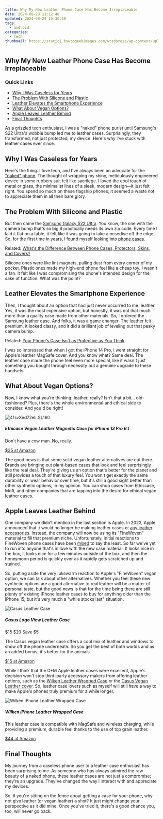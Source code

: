 ```yaml
---
title: Why My New Leather Phone Case Has Become Irreplaceable
date: 2024-08-28 11:12:48
updated: 2024-08-29 10:30:59
tags:
  - android
categories:
  - tech
thumbnail: https://static1.howtogeekimages.com/wordpress/wp-content/uploads/2023/05/Leather-Case-Hero.jpg
---
```


## Why My New Leather Phone Case Has Become Irreplaceable

### Quick Links

* [Why I Was Caseless for Years](https://remote-screen-capture.techidaily.com/2024-approved-unveiling-zdsofts-video-magic/)
* [The Problem With Silicone and Plastic](https://android-unlock.techidaily.com/in-2024-still-using-pattern-locks-with-samsung-galaxy-xcover-6-pro-tactical-edition-tips-tricks-and-helpful-advice-by-drfone-android/)
* [Leather Elevates the Smartphone Experience](https://extra-resources.techidaily.com/visual-virtuosity-unleashed-professional-tips-to-elevate-your-photos/)
* [What About Vegan Options?](https://visual-screen-recording.techidaily.com/top-picks-review-best-4k-capture-gadgets-and-apps-for-2024/)
* [Apple Leaves Leather Behind](https://extra-resources.techidaily.com/updated-beat-the-best-substitutes-for-samsungs-vr-camera-gear-360/)
* [Final Thoughts](https://extra-skills.techidaily.com/updated-skip-the-struggle-tips-on-avoiding-online-edgenuity-lessons/)

 As a grizzled tech enthusiast, I was a "naked" phone purist until Samsung's S22 Ultra's wobble bump led me to leather cases. Surprisingly, they transformed, not just protected, my device. Here's why I've stuck with leather cases ever since.

##  Why I Was Caseless for Years

 Here's the thing. I love tech, and I've always been an advocate for the ["naked" phone](https://fox-glue.techidaily.com/unleashing-the-full-potential-of-game-characters-with-voice-alteration-strategies-free/). The thought of wrapping my shiny, meticulously engineered device in some rubbery suit felt like sacrilege. I loved the cool touch of metal or glass, the minimalist lines of a sleek, modern design—it just felt right. You spend so much on these flagship phones; it seemed a waste not to appreciate them in all their bare glory.

##  The Problem With Silicone and Plastic

 But then came the [Samsung Galaxy S22 Ultra](https://www.reviewgeek.com/110490/samsung-galaxy-s22-ultra-review-the-total-package/). You know, the one with the camera bump that's so big it practically needs its own zip code. Every time I laid it flat on a table, it felt like it was going to take a nosedive off the edge. So, for the first time in years, I found myself looking into [phone cases](https://youtube-tips.techidaily.com/ed-ultimate-guide-to-calculate-your-youtube-views-and-money-for-2024/).

Related: [What's the Difference Between Phone Cases, Protectors, Skins, and Covers?](https://instagram-clips.techidaily.com/updated-ending-your-insta-saga-a-comprehensive-guide-to-deactivation/) 

 Silicone ones were like lint magnets, pulling dust from every corner of my pocket. Plastic ones made my high-end phone feel like a cheap toy. I wasn't a fan. It felt like I was compromising the phone's intended design for the sake of function. What was the point?

##  Leather Elevates the Smartphone Experience

 Then, I thought about an option that had just never occurred to me: leather. Yes, it was the most expensive option, but honestly, it was not that much more than a quality case made from other materials. So, I ordered the Samsung leather case. And folks, it was a game changer. The leather felt premium, it looked classy, and it did a brilliant job of leveling out that pesky camera bump.

Related: [Your Phone's Case Isn't as Protective as You Think](https://android-location-track.techidaily.com/how-to-check-distance-and-radius-on-google-maps-for-your-samsung-galaxy-s24plus-drfone-by-drfone-virtual-android/) 

 I was so impressed that when I got the iPhone 14 Pro, I went straight for Apple's leather MagSafe cover. And you know what? Same deal. The leather case made the phone feel even more special, like it wasn't just something you bought through necessity but a genuine upgrade to these handsets.

##  What About Vegan Options?

 Now, I know what you're thinking: leather, really? Isn't that a bit... old-fashioned? Plus, there's the whole environmental and ethical side to consider. And you'd be right!

![41svXed72eL._SL160_](https://static1.howtogeekimages.com/wordpress/wp-content/uploads/2023/06/41svxed72el-_sl160_.jpg) 

#####  Ethicase Vegan Leather Magnetic Case for iPhone 13 Pro 6.1 

Don't have a cow man. No, really.

[$35 at Amazon](https://www.amazon.com/Ethicase-Leather-Magnetic-Slim-Fit-Scratch/dp/B09NYKX1B7?tag=htg-v2-3cfdref-20&ascsubtag=UUhtgUeUpU201684&asc%5Frefurl=https%3A%2F%2Fwww.howtogeek.com%2F894152%2Fi-bought-a-leather-phone-case-and-im-never-going-back%2F&asc%5Fcampaign=Short-Term) 

 The good news is that some solid vegan leather alternatives are out there. Brands are bringing out plant-based cases that look and feel surprisingly like the real deal. They're giving us an option that's better for the planet and still provides a touch of that luxury feel. You won't get exactly the same durability or wear behavior over time, but it's still a good sight better than other synthetic options, in my opinion. You can shop cases from Ethiscase, Moft, and other companies that are tapping into the desire for ethical vegan leather cases.

##  Apple Leaves Leather Behind

 One company we didn't mention in the last section is Apple. In 2023, Apple announced that it would no longer be making leather cases or [any leather accessories](https://www.macrumors.com/2023/09/12/apple-announces-finewoven/). Instead, the company will now be using its "FineWoven" material to fill that premium niche. Unfortunately, initial reactions to FineWoven phone cases have been [mixed](https://www.macrumors.com/2023/09/21/apples-finewoven-iphone-cases-poor-reviews/) to say the least. So far we've yet to run into anyone that's in love with the new case material. It looks nice in the box, it looks nice for a few minutes outside of the box, and then the honeymoon period is quickly over as it rapidly gets scratched up and stained.

 So, putting aside the very lukewarm reaction to Apple's "FineWoven" vegan option, we can talk about other alternatives. Whether you feel these new synthetic options are a good alternative to real leather will be a matter of personal taste, but the good news is that for the time being there are still plenty of existing iPhone leather cases to buy for anything older than the iPhone 15, but it's very much a "while stocks last" situation.

![Casus Leather Case](https://static1.howtogeekimages.com/wordpress/wp-content/uploads/2023/09/casus-leather-case.jpg) 

#####  Casus Logo View Leather Case

$15 $20 Save $5 

The Casus vegan leather case offers a cool mix of leather and windows to show off the phone underneath. So you get the best of both worlds and as an added bonus, it's better for the animals.

[$15 at Amazon](https://www.amazon.com/Casus-Compatible-Premium-Leather-Classic/dp/B09H6SDXNG/?tag=htg-v2-3cfdref-20&ascsubtag=UUhtgUeUpU201684&asc%5Frefurl=https%3A%2F%2Fwww.howtogeek.com%2F894152%2Fi-bought-a-leather-phone-case-and-im-never-going-back%2F&asc%5Fcampaign=Short-Term) 

 While I think that the OEM Apple leather cases were excellent, Apple's decision won't stop third-party accessory makers from offering leather options, such as the [Wilken Leather Wrapped Case](https://www.amazon.com/Compatible-Wireless-Charging-Protection-Controls/dp/B09M7VK4QG/?tag=htg-v2-3cfdref-20&ascsubtag=UUhtgUeUpU201684&asc%5Frefurl=https%3A%2F%2Fwww.howtogeek.com%2F894152%2Fi-bought-a-leather-phone-case-and-im-never-going-back%2F&asc%5Fcampaign=Short-Term) or the [Casus Vegan Leather cover](https://www.amazon.com/Casus-Compatible-Premium-Leather-Classic/dp/B09H6SDXNG/?tag=htg-v2-3cfdref-20&ascsubtag=UUhtgUeUpU201684&asc%5Frefurl=https%3A%2F%2Fwww.howtogeek.com%2F894152%2Fi-bought-a-leather-phone-case-and-im-never-going-back%2F&asc%5Fcampaign=Short-Term). So, leather case lovers such as myself will still have a way to make Apple's phones truly premium for a while longer.

![Wilken iPhone Leather Wrapped Case](https://static1.howtogeekimages.com/wordpress/wp-content/uploads/2023/09/91c1vvuay-l-_ac_sl1500_.jpg) 

#####  Wilken iPhone Leather Wrapped Case

This leather case is compatible with MagSafe and wireless charging, while providing a premium, durable feel thanks to the use of top grain leather.

[$44 at Amazon](https://www.amazon.com/Compatible-Wireless-Charging-Protection-Controls/dp/B09M7VK4QG/?tag=htg-v2-3cfdref-20&ascsubtag=UUhtgUeUpU201684&asc%5Frefurl=https%3A%2F%2Fwww.howtogeek.com%2F894152%2Fi-bought-a-leather-phone-case-and-im-never-going-back%2F&asc%5Fcampaign=Short-Term) 

##  Final Thoughts

 My journey from a caseless phone user to a leather case enthusiast has been surprising to me. As someone who has always admired the raw beauty of a naked phone, these leather cases are not just a compromise; they're an upgrade. They've changed the way I interact with and appreciate my devices.

 So, if you're sitting on the fence about getting a case for your phone, why not give leather (or vegan leather) a shot? It just might change your perspective as it did mine. Once you've tried it, there's a good chance you, too, will never go back.

<ins class="adsbygoogle"
     style="display:block"
     data-ad-format="autorelaxed"
     data-ad-client="ca-pub-7571918770474297"
     data-ad-slot="1223367746"></ins>



<ins class="adsbygoogle"
     style="display:block"
     data-ad-client="ca-pub-7571918770474297"
     data-ad-slot="8358498916"
     data-ad-format="auto"
     data-full-width-responsive="true"></ins>
